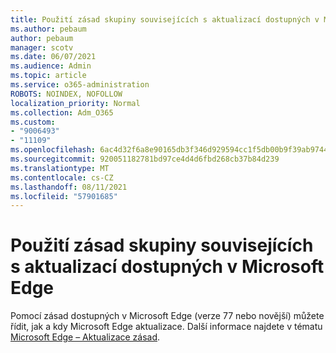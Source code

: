 ```yaml
---
title: Použití zásad skupiny souvisejících s aktualizací dostupných v Microsoft Edge
ms.author: pebaum
author: pebaum
manager: scotv
ms.date: 06/07/2021
ms.audience: Admin
ms.topic: article
ms.service: o365-administration
ROBOTS: NOINDEX, NOFOLLOW
localization_priority: Normal
ms.collection: Adm_O365
ms.custom:
- "9006493"
- "11109"
ms.openlocfilehash: 6ac4d32f6a8e90165db3f346d929594cc1f5db00b9f39ab9744ff1e017c58af1
ms.sourcegitcommit: 920051182781bd97ce4d4d6fbd268cb37b84d239
ms.translationtype: MT
ms.contentlocale: cs-CZ
ms.lasthandoff: 08/11/2021
ms.locfileid: "57901685"
---
```

# <a name="use-update-related-group-policies-available-in-microsoft-edge"></a>Použití zásad skupiny souvisejících s aktualizací dostupných v Microsoft Edge

Pomocí zásad dostupných v Microsoft Edge (verze 77 nebo novější) můžete řídit, jak a kdy Microsoft Edge aktualizace. Další informace najdete v tématu [Microsoft Edge – Aktualizace zásad](https://docs.microsoft.com/DeployEdge/microsoft-edge-update-policies#available-policies).